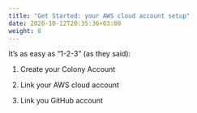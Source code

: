 ```yaml
---
title: "Get Started: your AWS cloud account setup"
date: 2020-10-12T20:35:36+03:00
weight: 8
---
```


It’s as easy as “1-2-3” (as they said):

1. Create your Colony Account

2. Link your AWS cloud account

3. Link you GitHub account
